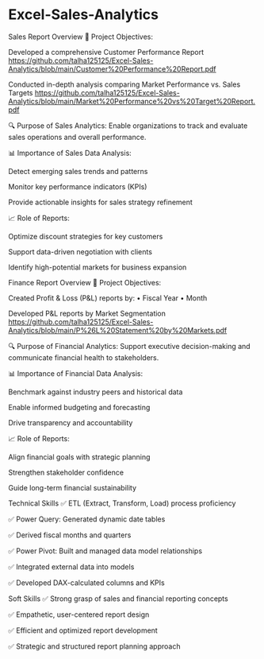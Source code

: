 # Excel-Sales-Analytics
Sales Report Overview
🎯 Project Objectives:

Developed a comprehensive Customer Performance Report https://github.com/talha125125/Excel-Sales-Analytics/blob/main/Customer%20Performance%20Report.pdf

Conducted in-depth analysis comparing Market Performance vs. Sales Targets https://github.com/talha125125/Excel-Sales-Analytics/blob/main/Market%20Performance%20vs%20Target%20Report.pdf

🔍 Purpose of Sales Analytics:
Enable organizations to track and evaluate sales operations and overall performance.

📊 Importance of Sales Data Analysis:

Detect emerging sales trends and patterns

Monitor key performance indicators (KPIs)

Provide actionable insights for sales strategy refinement

📈 Role of Reports:

Optimize discount strategies for key customers

Support data-driven negotiation with clients

Identify high-potential markets for business expansion

Finance Report Overview
🎯 Project Objectives:

Created Profit & Loss (P&L) reports by:
• Fiscal Year
• Month

Developed P&L reports by Market Segmentation https://github.com/talha125125/Excel-Sales-Analytics/blob/main/P%26L%20Statement%20by%20Markets.pdf

🔍 Purpose of Financial Analytics:
Support executive decision-making and communicate financial health to stakeholders.

📊 Importance of Financial Data Analysis:

Benchmark against industry peers and historical data

Enable informed budgeting and forecasting

Drive transparency and accountability

📈 Role of Reports:

Align financial goals with strategic planning

Strengthen stakeholder confidence

Guide long-term financial sustainability

Technical Skills
✅ ETL (Extract, Transform, Load) process proficiency

✅ Power Query: Generated dynamic date tables

✅ Derived fiscal months and quarters

✅ Power Pivot: Built and managed data model relationships

✅ Integrated external data into models

✅ Developed DAX-calculated columns and KPIs

Soft Skills
✅ Strong grasp of sales and financial reporting concepts

✅ Empathetic, user-centered report design

✅ Efficient and optimized report development

✅ Strategic and structured report planning approach


